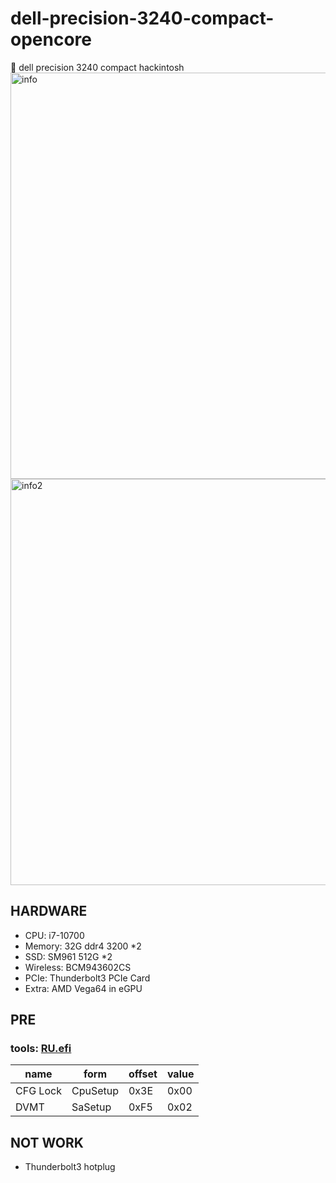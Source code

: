 # dell-precision-3240-compact-opencore
🍎 dell precision 3240 compact hackintosh
<img width="650" alt="info" src="https://user-images.githubusercontent.com/18390793/147808733-59593f94-c503-49db-9086-2f232ff82d5f.png">
<img width="650" alt="info2" src="https://user-images.githubusercontent.com/18390793/147809226-1a0d20d7-0138-456e-85d6-b5c891929e7b.png">

## HARDWARE
* CPU: i7-10700
* Memory: 32G ddr4 3200 *2
* SSD: SM961 512G *2
* Wireless: BCM943602CS
* PCIe: Thunderbolt3 PCIe Card
* Extra: AMD Vega64 in eGPU

## PRE 
### tools: <a href="http://ruexe.blogspot.com/">RU.efi</a> 
| name     | form     | offset| value|
| -------- | -------- | ----- | ---- |
| CFG Lock | CpuSetup | 0x3E  | 0x00 |
| DVMT     | SaSetup  | 0xF5  | 0x02 | 

## NOT WORK
* Thunderbolt3 hotplug
